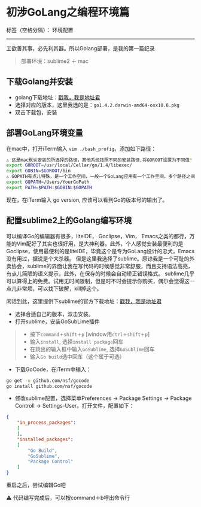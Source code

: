 ﻿# 初涉GoLang之编程环境篇

标签（空格分隔）： 环境配置

---
工欲善其事，必先利其器。所以Golang部署，是我的第一篇纪录.
> 部署环境：sublime2 ＋ mac

## 下载Golang并安装

- golang下载地址：[戳我，我是地址君](http://golang.org/doc/install)
- 选择对应的版本，这里我选的是：`go1.4.2.darwin-amd64-osx10.8.pkg`
- 双击下载包，安装

## 部署GoLang环境变量
在mac中，打开iTerm输入 `vim ./bash_profig`，添加如下路径：
```bash
⚠ 这是mac默认安装的所选择的路径，其他系统按照不同的安装路径,将GOROOT设置为不同值*
export GOROOT=/usr/local/Cellar/go/1.4/libexec/
export GOBIN=$GOROOT/bin
⚠ GOPATH有点儿特殊，是一个工作空间，一般一个GoLang应用有一个工作空间，多个路径之间的用:[mac,linux]连接[windows用; 这个跟path环境变量的多个链接相同]。 
export GOPATH=/Users/YourGoPath
export PATH=$PATH:$GOBIN:$GOPATH
```
现在，在iTerm输入 go version, 应该可以看到Go的版本号的输出了。

## 配置sublime2上的Golang编写环境
可以编译Go的编辑器有很多，IiteIDE， Goclipse，Vim， Emacs之类的都行，万能的Vim配好了其实也很好用，是大神利器。此外，个人感觉安装最便利的是Goclipse，使用最便利的是IiteIDE，毕竟这个是专为GoLang设计的忠犬，Emacs没有用过，据说是个大杀器。
但是这里我选择了sublime。原谅我是一个可耻的外卖协会，sublime的界面让我在写代码的时候感觉非常舒服，而且支持语法高亮，有点儿简陋的语义提示，此外，在保存的时候会自动矫正错误格式。
sublime几乎可以算得上的免费。试用无时间限制，但是时不时会提示你购买，偶尔会觉得这一点儿非常烦，可以找下破解，kill掉这个。

闲话到此，这里提供下sublime的官方下载地址：[戳我，我是地址君](http://www.sublimetext.com/2)

- 选择合适自己的版本，双击安装。
- 打开sublime，安装GoSubLime插件
> * 按下`command＋shift＋p` [window用`ctrl＋shift＋p`]
> * 输入`install`, 选择`install package`回车
> * 在跳出的输入框中输入`GoSublime`, 选择`GoSublime`回车
> * 输入`Go build`选中回车（这个属于可选）

- 下载GoCode，在iTerm中输入：
```bash
go get -u github.com/nsf/gocode
go install github.com/nsf/gocode
```

- 修改sublime配置，选择菜单Preferences -> Package Settings -> Package Controll -> Settings-User。打开文件，配置如下：
```json
{
	"in_process_packages":
	[
	],
	"installed_packages":
	[
		"Go Build",
		"GoSublime",
		"Package Control"
	]
}
```

重启之后，尝试编辑Go吧

⚠ 代码编写完成后，可以按command＋b呼出命令行
